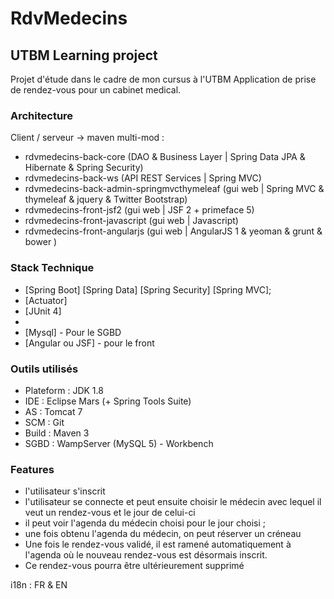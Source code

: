 # RdvMedecins
## UTBM Learning project

Projet d'étude dans le cadre de mon cursus à l'UTBM
Application de prise de rendez-vous pour un cabinet medical. 


### Architecture

Client / serveur -> maven multi-mod  :

* rdvmedecins-back-core					(DAO & Business Layer | Spring Data JPA & Hibernate & Spring Security)
* rdvmedecins-back-ws					(API REST Services | Spring MVC)
* rdvmedecins-back-admin-springmvcthymeleaf	(gui web | Spring MVC & thymeleaf & jquery & Twitter Bootstrap)
* rdvmedecins-front-jsf2				(gui web | JSF 2 + primeface 5)
* rdvmedecins-front-javascript			(gui web | Javascript) 	
* rdvmedecins-front-angularjs			(gui web | AngularJS 1 & yeoman & grunt & bower )
	
### Stack Technique

* [Spring Boot] [Spring Data] [Spring Security] [Spring MVC];
* [Actuator]
* [JUnit 4]
*  
* [Mysql] - Pour le SGBD
* [Angular ou JSF] - pour le front


### Outils utilisés

* Plateform : JDK 1.8
* IDE : Eclipse Mars (+ Spring Tools Suite)
* AS : Tomcat 7
* SCM : Git
* Build : Maven 3
* SGBD : WampServer (MySQL 5) - Workbench

### Features

- l'utilisateur s'inscrit
- l'utilisateur se connecte et peut ensuite choisir le médecin avec lequel il veut un rendez-vous et le jour de celui-ci 
- il peut voir l'agenda du médecin choisi pour le jour choisi ;
- une fois obtenu l'agenda du médecin, on peut réserver un créneau
- Une fois le rendez-vous validé, il est ramené automatiquement à l'agenda où le nouveau rendez-vous est désormais inscrit. 
- Ce rendez-vous pourra être ultérieurement supprimé

i18n  : FR & EN

	